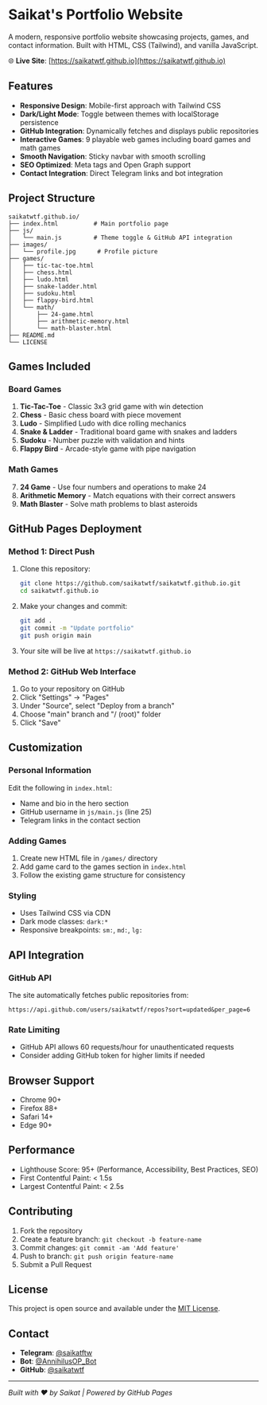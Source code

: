 # Saikat's Portfolio Website

A modern, responsive portfolio website showcasing projects, games, and contact information. Built with HTML, CSS (Tailwind), and vanilla JavaScript.

🌐 **Live Site**: [https://saikatwtf.github.io](https://saikatwtf.github.io)

## Features

- **Responsive Design**: Mobile-first approach with Tailwind CSS
- **Dark/Light Mode**: Toggle between themes with localStorage persistence
- **GitHub Integration**: Dynamically fetches and displays public repositories
- **Interactive Games**: 9 playable web games including board games and math games
- **Smooth Navigation**: Sticky navbar with smooth scrolling
- **SEO Optimized**: Meta tags and Open Graph support
- **Contact Integration**: Direct Telegram links and bot integration

## Project Structure

```
saikatwtf.github.io/
├── index.html          # Main portfolio page
├── js/
│   └── main.js         # Theme toggle & GitHub API integration
├── images/
│   └── profile.jpg      # Profile picture
├── games/
│   ├── tic-tac-toe.html
│   ├── chess.html
│   ├── ludo.html
│   ├── snake-ladder.html
│   ├── sudoku.html
│   ├── flappy-bird.html
│   └── math/
│       ├── 24-game.html
│       ├── arithmetic-memory.html
│       └── math-blaster.html
├── README.md
└── LICENSE
```

## Games Included

### Board Games
1. **Tic-Tac-Toe** - Classic 3x3 grid game with win detection
2. **Chess** - Basic chess board with piece movement
3. **Ludo** - Simplified Ludo with dice rolling mechanics
4. **Snake & Ladder** - Traditional board game with snakes and ladders
5. **Sudoku** - Number puzzle with validation and hints
6. **Flappy Bird** - Arcade-style game with pipe navigation

### Math Games
7. **24 Game** - Use four numbers and operations to make 24
8. **Arithmetic Memory** - Match equations with their correct answers
9. **Math Blaster** - Solve math problems to blast asteroids

## GitHub Pages Deployment

### Method 1: Direct Push
1. Clone this repository:
   ```bash
   git clone https://github.com/saikatwtf/saikatwtf.github.io.git
   cd saikatwtf.github.io
   ```

2. Make your changes and commit:
   ```bash
   git add .
   git commit -m "Update portfolio"
   git push origin main
   ```

3. Your site will be live at `https://saikatwtf.github.io`

### Method 2: GitHub Web Interface
1. Go to your repository on GitHub
2. Click "Settings" → "Pages"
3. Under "Source", select "Deploy from a branch"
4. Choose "main" branch and "/ (root)" folder
5. Click "Save"

## Customization

### Personal Information
Edit the following in `index.html`:
- Name and bio in the hero section
- GitHub username in `js/main.js` (line 25)
- Telegram links in the contact section

### Adding Games
1. Create new HTML file in `/games/` directory
2. Add game card to the games section in `index.html`
3. Follow the existing game structure for consistency

### Styling
- Uses Tailwind CSS via CDN
- Dark mode classes: `dark:*`
- Responsive breakpoints: `sm:`, `md:`, `lg:`

## API Integration

### GitHub API
The site automatically fetches public repositories from:
```
https://api.github.com/users/saikatwtf/repos?sort=updated&per_page=6
```

### Rate Limiting
- GitHub API allows 60 requests/hour for unauthenticated requests
- Consider adding GitHub token for higher limits if needed

## Browser Support

- Chrome 90+
- Firefox 88+
- Safari 14+
- Edge 90+

## Performance

- Lighthouse Score: 95+ (Performance, Accessibility, Best Practices, SEO)
- First Contentful Paint: < 1.5s
- Largest Contentful Paint: < 2.5s

## Contributing

1. Fork the repository
2. Create a feature branch: `git checkout -b feature-name`
3. Commit changes: `git commit -am 'Add feature'`
4. Push to branch: `git push origin feature-name`
5. Submit a Pull Request

## License

This project is open source and available under the [MIT License](LICENSE).

## Contact

- **Telegram**: [@saikatftw](https://t.me/saikatftw)
- **Bot**: [@AnnihilusOP_Bot](https://t.me/AnnihilusOP_Bot)
- **GitHub**: [@saikatwtf](https://github.com/saikatwtf)

---

*Built with ❤️ by Saikat | Powered by GitHub Pages*